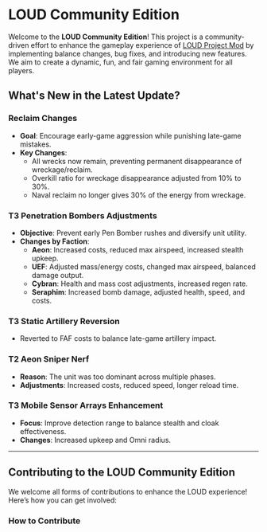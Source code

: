 # LOUD Community Edition

Welcome to the **LOUD Community Edition**! This project is a community-driven effort to enhance the gameplay experience of [LOUD Project Mod](https://github.com/LOUD-Project/Git-LOUD) by implementing balance changes, bug fixes, and introducing new features. We aim to create a dynamic, fun, and fair gaming environment for all players.

## What's New in the Latest Update?

### Reclaim Changes
- **Goal**: Encourage early-game aggression while punishing late-game mistakes.
- **Key Changes**:
  - All wrecks now remain, preventing permanent disappearance of wreckage/reclaim.
  - Overkill ratio for wreckage disappearance adjusted from 10% to 30%.
  - Naval reclaim no longer gives 30% of the energy from wreckage.

### T3 Penetration Bombers Adjustments
- **Objective**: Prevent early Pen Bomber rushes and diversify unit utility.
- **Changes by Faction**:
  - **Aeon**: Increased costs, reduced max airspeed, increased stealth upkeep.
  - **UEF**: Adjusted mass/energy costs, changed max airspeed, balanced damage output.
  - **Cybran**: Health and mass cost adjustments, increased regen rate.
  - **Seraphim**: Increased bomb damage, adjusted health, speed, and costs.

### T3 Static Artillery Reversion
- Reverted to FAF costs to balance late-game artillery impact.

### T2 Aeon Sniper Nerf
- **Reason**: The unit was too dominant across multiple phases.
- **Adjustments**: Increased costs, reduced speed, longer reload time.

### T3 Mobile Sensor Arrays Enhancement
- **Focus**: Improve detection range to balance stealth and cloak effectiveness.
- **Changes**: Increased upkeep and Omni radius.

---

## Contributing to the LOUD Community Edition

We welcome all forms of contributions to enhance the LOUD experience! Here’s how you can get involved:

### How to Contribute
